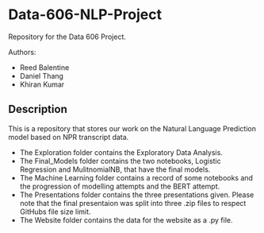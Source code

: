 # Data-606-NLP-Project
Repository for the Data 606 Project. 

Authors:
+ Reed Balentine
+ Daniel Thang
+ Khiran Kumar
## Description
This is a repository that stores our work on the Natural Language Prediction model
based on NPR transcript data. 

- The Exploration folder contains the Exploratory Data Analysis.
- The Final_Models folder contains the two notebooks, Logistic Regression and MulitnomialNB,
that have the final models.
- The Machine Learning folder contains a record of some notebooks and the progression of
modelling attempts and the BERT attempt.
- The Presentations folder contains the three presentations given. Please note that
the final presentaion was split into three .zip files to respect GitHubs file
size limit.
- The Website folder contains the data for the website as a .py file.
